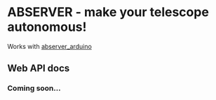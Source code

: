 # ABSERVER - make your telescope autonomous!

Works with [abserver_arduino](https://github.com/Egorpr0/abserver_arduino)

## Web API docs

### Coming soon...
